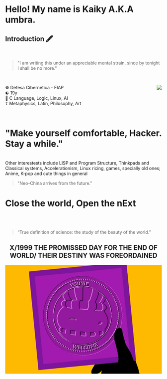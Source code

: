 # Hello! My name is Kaiky A.K.A umbra.
## Introduction 🖋️

<br>
<blockquote> "I am writing this under an appreciable mental strain, since by tonight I shall be no more." </blockquote>
<br>
<div class="midcolumn">
  <main>
    <article>
      <div class="post-info">
        </div>
<div>
<img src="gits.webp" align="right">
      </div>
        <p>
          ☸️ Defesa Cibernética - FIAP <br>
          ☯ 19y </br>
          🪷 C Language, Logic, Linux, AI </br>
          ☦️ Metaphysics, Latin, Philosophy, Art </br>
  </p>
  </div>
 <br>

 # "Make yourself comfortable, Hacker. Stay a while."
<br>
Other interestests include LISP and Program Structure, Thinkpads and Classical systems, Accelerationism, Linux ricing, games, specially old ones; Anime, K-pop and cute things in general
<blockquote>"Neo-China arrives from the future."</blockquote>

# Close the world, Open the nExt
<br>
<!-- <p align="center"><a href="https://www.linkedin.com/in/arthur-tunes-811945232/" target="_blank"><img src="https://camo.githubusercontent.com/12d696c039b7e718da27138d78a1a5e2dadcb331ad441652c1ce2df0d8f2ef41/68747470733a2f2f696d672e736869656c64732e696f2f7374617469632f76313f7374796c653d666f722d7468652d6261646765266d6573736167653d4c696e6b6564496e26636f6c6f723d304136364332266c6f676f3d4c696e6b6564496e266c6f676f436f6c6f723d464646464646266c6162656c3d"/></a> <a href="https://www.twitch.tv/rtwotoons" target="_blank"><img src="https://camo.githubusercontent.com/dcf2628f2eefecb5cd4a450ff1297ed75ca8707ce19a2fd8d6dae14f13034564/68747470733a2f2f696d672e736869656c64732e696f2f7374617469632f76313f7374796c653d666f722d7468652d6261646765266d6573736167653d54776974636826636f6c6f723d393134364646266c6f676f3d547769746368266c6f676f436f6c6f723d464646464646266c6162656c3d"/></a></p> -->

<br>
<blockquote>“True definition of science: the study of the beauty of the world.”</blockquote>

<div align="center">

 ## X/1999 THE PROMISSED DAY FOR THE END OF WORLD/ THEIR DESTINY WAS FOREORDAINED

<img src="You're_welcome.webp">

</div>
